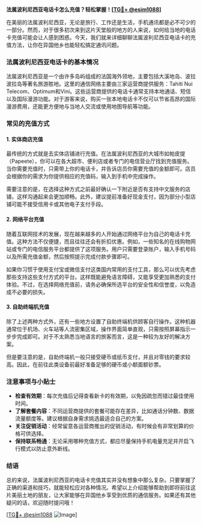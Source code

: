 **法属波利尼西亚电话卡怎么充值？轻松掌握！[[TG💪+ @esim1088](https://t.me/s/esim1088)]**

在美丽的法属波利尼西亚，无论是旅行、工作还是生活，手机通讯都是必不可少的一部分。然而，对于很多初次来到这片天堂般的地方的人来说，如何给当地的电话卡充值可能会让人感到困惑。今天，我们就来详细聊聊法属波利尼西亚电话卡的充值方法，让你在异国他乡也能轻松搞定通讯问题。

### 法属波利尼西亚电话卡的基本情况

法属波利尼西亚是一个由许多岛屿组成的法国海外领地，主要包括大溪地岛、波拉波拉岛等著名旅游胜地。这里的通信网络主要由三家运营商提供服务：Tahiti Nui Telecom、Optimum和Vini。这些运营商提供的电话卡通常支持本地通话、短信以及国际漫游功能。对于游客来说，购买一张本地电话卡不仅可以节省高昂的国际漫游费用，还能更方便地与当地人交流或使用地图导航等功能。

### 常见的充值方式

#### 1. 实体商店充值
最传统的方式就是去实体店铺进行充值。在法属波利尼西亚的大城市如帕皮提（Papeete），你可以在各大超市、便利店或者专门的电信营业厅找到充值服务。当你需要充值时，只需带上你的电话卡，并告诉店员你需要充值的金额即可。店员会根据你的需求为你提供相应的充值码，输入到手机中完成操作。

需要注意的是，在选择这种方式之前最好确认一下附近是否有支持中文服务的店铺，这样沟通起来会更加顺畅。此外，建议提前准备好现金支付，因为部分小型店铺可能不接受信用卡或其他电子支付手段。

#### 2. 网络平台充值
随着互联网技术的发展，现在越来越多的人开始通过网络平台为自己的电话卡充值。这种方法不仅便捷，而且往往还会有折扣优惠。例如，一些知名的在线购物网站或专门的电信服务平台都提供了这项服务。用户只需要登录账户，输入手机号码以及所需充值金额，然后按照提示完成付款步骤即可。

如果你习惯于使用支付宝或微信支付这类国内常用的支付工具，那么可以优先考虑那些支持这些支付方式的平台。这样既能避免语言障碍，又能享受更加熟悉的支付体验。不过，在选择网络充值前，请务必确保所选平台的安全性和信誉度，以免造成不必要的损失。

#### 3. 自助终端机充值
除了上述两种方式外，还有一些地方设置了自助终端机供顾客自行操作。这种机器通常位于机场、火车站等人流密集区域，操作界面简单直观，只需按照屏幕指示一步步完成即可。对于不太熟悉当地语言的旅客而言，这是一种较为友好的解决方案。

但是要注意的是，自助终端机一般只接受硬币或纸币支付，并且对零钱的要求较高。因此，在前往此类设备前最好准备足够的硬币或小额面额钞票。

### 注意事项与小贴士

- **检查有效期**：每次充值后记得查看新卡的有效期，以免因疏忽而错过最佳使用时间。
- **了解套餐内容**：不同运营商提供的套餐可能存在差异，比如通话分钟数、数据流量额度等。建议根据自身需求挑选最适合自己的方案。
- **关注促销活动**：经常留意各运营商推出的促销活动，有时候会有非常划算的价格可供选择。
- **保持联系畅通**：无论采用哪种充值方式，都应尽量保持手机电量充足并开启飞行模式以防止意外断线。

### 结语

总的来说，法属波利尼西亚的电话卡充值其实并没有想象中那么复杂。只要掌握了正确的渠道和技巧，就能轻松应对各种情况。希望以上介绍能够帮助到即将前往这片美丽土地的朋友，让大家能够在异国他乡享受到优质的通信服务。如果还有其他疑问的话，欢迎随时提问哦！

[[TG💪+ @esim1088](https://t.me/s/esim1088) ![Image](https://i.postimg.cc/4NQfJmqS/Snipaste-2025-05-13-00-14-12.png)]